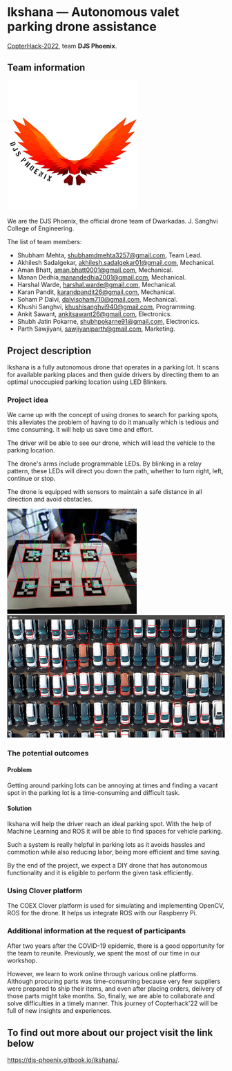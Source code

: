 # Ikshana — Autonomous valet parking drone assistance

[CopterHack-2022](copterhack2022.md), team **DJS Phoenix**.

## Team information

<img src="../assets/djs-phoenix/1.png" width="300" class="center">

We are the DJS Phoenix, the official drone team of Dwarkadas. J. Sanghvi College of Engineering.

The list of team members:

* Shubham Mehta, shubhamdmehta3257@gmail.com, Team Lead.
* Akhilesh Sadalgekar, akhilesh.sadalgekar01@gmail.com, Mechanical.
* Aman Bhatt, aman.bhatt0001@gmail.com, Mechanical.
* Manan Dedhia,manandedhia2001@gmail.com, Mechanical.
* Harshal Warde, harshal.warde@gmail.com, Mechanical.
* Karan Pandit, karandpandit26@gmail.com, Mechanical.
* Soham P Dalvi, dalvisoham710@gmail.com, Mechanical.
* Khushi Sanghvi, khushisanghvi940@gmail.com, Programming.
* Ankit Sawant, ankitsawant26@gmail.com, Electronics.
* Shubh Jatin Pokarne, shubhpokarne91@gmail.com, Electronics.
* Parth Sawjiyani, sawjiyaniparth@gmail.com, Marketing.

## Project description

Ikshana is a fully autonomous drone that operates in a parking lot. It scans for available parking places and then guide drivers by directing them to an optimal unoccupied parking location using LED Blinkers.

### Project idea

We came up with the concept of using drones to search for parking spots, this alleviates the problem of having to do it manually which is tedious and time consuming. It will help us save time and effort.

The driver will be able to see our drone, which will lead the vehicle to the parking location.

The drone's arms include programmable LEDs. By blinking in a relay pattern, these LEDs will direct you down the path, whether to turn right, left, continue or stop.

The drone is equipped with sensors to maintain a safe distance in all direction and avoid obstacles.

<img src="../assets/djs-phoenix/2.png" width="300" class="center">

<img src="../assets/djs-phoenix/3.png" class="center" alt="Screenshot (257)">

### The potential outcomes

#### Problem

Getting around parking lots can be annoying at times and finding a vacant spot in the parking lot is a time-consuming and difficult task.

#### Solution

Ikshana will help the driver reach an ideal parking spot. With the help of Machine Learning and ROS it will be able to find spaces for vehicle parking.

Such a system is really helpful in parking lots as it avoids hassles and commotion while also reducing labor, being more efficient and time saving.

By the end of the project, we expect a DIY drone that has autonomous functionality and it is eligible to perform the given task efficiently.

### Using Clover platform

The COEX Clover platform is used for simulating and implementing OpenCV, ROS for the drone. It helps us integrate ROS with our Raspberry Pi.

### Additional information at the request of participants

After two years after the COVID-19 epidemic, there is a good opportunity for the team to reunite. Previously, we spent the most of our time in our workshop.

However, we learn to work online through various online platforms. Although procuring parts was time-consuming because very few suppliers were prepared to ship their items, and even after placing orders, delivery of those parts might take months. So, finally, we are able to collaborate and solve difficulties in a timely manner. This journey of Copterhack'22 will be full of new insights and experiences.

## To find out more about our project visit the link below

https://djs-phoenix.gitbook.io/ikshana/.
